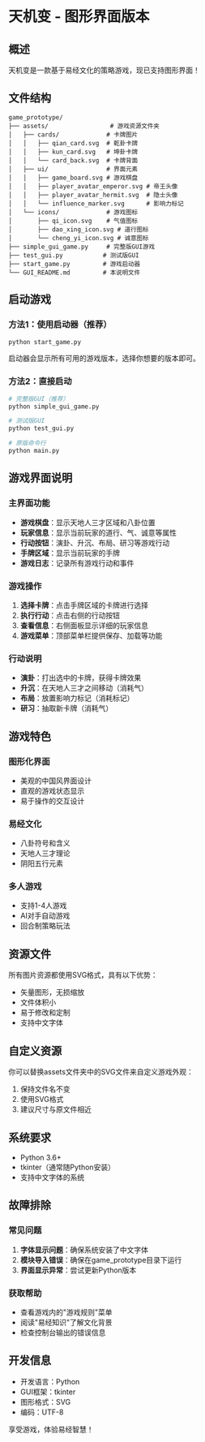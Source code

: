 # 天机变 - 图形界面版本

## 概述
天机变是一款基于易经文化的策略游戏，现已支持图形界面！

## 文件结构
```
game_prototype/
├── assets/                 # 游戏资源文件夹
│   ├── cards/             # 卡牌图片
│   │   ├── qian_card.svg  # 乾卦卡牌
│   │   ├── kun_card.svg   # 坤卦卡牌
│   │   └── card_back.svg  # 卡牌背面
│   ├── ui/                # 界面元素
│   │   ├── game_board.svg # 游戏棋盘
│   │   ├── player_avatar_emperor.svg # 帝王头像
│   │   ├── player_avatar_hermit.svg  # 隐士头像
│   │   └── influence_marker.svg      # 影响力标记
│   └── icons/             # 游戏图标
│       ├── qi_icon.svg    # 气值图标
│       ├── dao_xing_icon.svg # 道行图标
│       └── cheng_yi_icon.svg # 诚意图标
├── simple_gui_game.py     # 完整版GUI游戏
├── test_gui.py           # 测试版GUI
├── start_game.py         # 游戏启动器
└── GUI_README.md         # 本说明文件
```

## 启动游戏

### 方法1：使用启动器（推荐）
```bash
python start_game.py
```
启动器会显示所有可用的游戏版本，选择你想要的版本即可。

### 方法2：直接启动
```bash
# 完整版GUI（推荐）
python simple_gui_game.py

# 测试版GUI
python test_gui.py

# 原版命令行
python main.py
```

## 游戏界面说明

### 主界面功能
- **游戏棋盘**：显示天地人三才区域和八卦位置
- **玩家信息**：显示当前玩家的道行、气、诚意等属性
- **行动按钮**：演卦、升沉、布局、研习等游戏行动
- **手牌区域**：显示当前玩家的手牌
- **游戏日志**：记录所有游戏行动和事件

### 游戏操作
1. **选择卡牌**：点击手牌区域的卡牌进行选择
2. **执行行动**：点击右侧的行动按钮
3. **查看信息**：右侧面板显示详细的玩家信息
4. **游戏菜单**：顶部菜单栏提供保存、加载等功能

### 行动说明
- **演卦**：打出选中的卡牌，获得卡牌效果
- **升沉**：在天地人三才之间移动（消耗气）
- **布局**：放置影响力标记（消耗标记）
- **研习**：抽取新卡牌（消耗气）

## 游戏特色

### 图形化界面
- 美观的中国风界面设计
- 直观的游戏状态显示
- 易于操作的交互设计

### 易经文化
- 八卦符号和含义
- 天地人三才理论
- 阴阳五行元素

### 多人游戏
- 支持1-4人游戏
- AI对手自动游戏
- 回合制策略玩法

## 资源文件

所有图片资源都使用SVG格式，具有以下优势：
- 矢量图形，无损缩放
- 文件体积小
- 易于修改和定制
- 支持中文字体

## 自定义资源

你可以替换assets文件夹中的SVG文件来自定义游戏外观：
1. 保持文件名不变
2. 使用SVG格式
3. 建议尺寸与原文件相近

## 系统要求

- Python 3.6+
- tkinter（通常随Python安装）
- 支持中文字体的系统

## 故障排除

### 常见问题
1. **字体显示问题**：确保系统安装了中文字体
2. **模块导入错误**：确保在game_prototype目录下运行
3. **界面显示异常**：尝试更新Python版本

### 获取帮助
- 查看游戏内的"游戏规则"菜单
- 阅读"易经知识"了解文化背景
- 检查控制台输出的错误信息

## 开发信息

- 开发语言：Python
- GUI框架：tkinter
- 图形格式：SVG
- 编码：UTF-8

享受游戏，体验易经智慧！